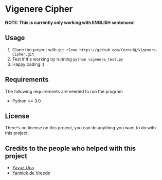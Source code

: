 # Vigenere Cipher

**NOTE: This is currently only working with ENGLISH sentences!**

## Usage
1. Clone the project with `git clone https://github.com/CorneHQ/Vigenere-Cipher.git`
2. Test if it's working by running `python vigenere_test.py`
2. Happy coding :)

## Requirements
The following requirements are needed to run the program
* Python >= 3.0

## License
There's no license on this project, you can do anything you want to do with this project.

## Credits to the people who helped with this project
* [Yavuz Uca](https://www.linkedin.com/in/yavuz-uca-26aa72131/)
* [Yannick de Vreede](https://github.com/yannickdv01)